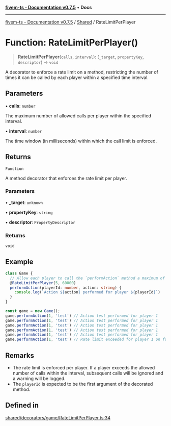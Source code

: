 [**fivem-ts - Documentation v0.7.5**](../../../README.md) • **Docs**

***

[fivem-ts - Documentation v0.7.5](../../../README.md) / [Shared](../README.md) / RateLimitPerPlayer

# Function: RateLimitPerPlayer()

> **RateLimitPerPlayer**(`calls`, `interval`): (`_target`, `propertyKey`, `descriptor`) => `void`

A decorator to enforce a rate limit on a method, restricting the number of times it can be called by each player
within a specified time interval.

## Parameters

• **calls**: `number`

The maximum number of allowed calls per player within the specified interval.

• **interval**: `number`

The time window (in milliseconds) within which the call limit is enforced.

## Returns

`Function`

A method decorator that enforces the rate limit per player.

### Parameters

• **\_target**: `unknown`

• **propertyKey**: `string`

• **descriptor**: `PropertyDescriptor`

### Returns

`void`

## Example

```ts
class Game {
  // Allow each player to call the `performAction` method a maximum of 5 times per minute.
  @RateLimitPerPlayer(5, 60000)
  performAction(playerId: number, action: string) {
    console.log(`Action ${action} performed for player ${playerId}`)
  }
}

const game = new Game();
game.performAction(1, 'test') // Action test performed for player 1
game.performAction(1, 'test') // Action test performed for player 1
game.performAction(1, 'test') // Action test performed for player 1
game.performAction(1, 'test') // Action test performed for player 1
game.performAction(1, 'test') // Action test performed for player 1
game.performAction(1, 'test') // Rate limit exceeded for player 1 on function: performAction
```

## Remarks

- The rate limit is enforced per player. If a player exceeds the allowed number of calls within the interval,
  subsequent calls will be ignored and a warning will be logged.
- The `playerId` is expected to be the first argument of the decorated method.

## Defined in

[shared/decorators/game/RateLimitPerPlayer.ts:34](https://github.com/Purpose-Dev/fivem-ts/blob/main/src/shared/decorators/game/RateLimitPerPlayer.ts#L34)
